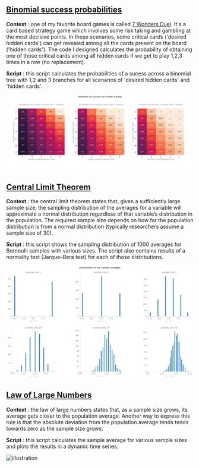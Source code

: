 ## [Binomial success probabilities](https://github.com/gabriellegall/Python_Portfolio/blob/main/Binomial-success-probabilities/binomial-success-probabilities.py)
**Context** : one of my favorite board games is called [7 Wonders Duel](https://board-games-galore.fandom.com/wiki/7_Wonders:_Duel). It's a card based strategy game which involves some risk taking and gambling at the most decisive points. In those scenarios, some critical cards ('desired hidden cards') can get revealed among all the cards present on the board ('hidden cards'). The code I designed calculates the probability of obtaining one of those critical cards among all hidden cards if we get to play 1,2,3 times in a row (no replacement). 

**Script** : this script calculates the probabilities of a sucess across a binomial tree with 1,2 and 3 branches for all scenarios of 'desired hidden cards' and 'hidden cards'.

![illustration](https://github.com/gabriellegall/Python_Portfolio/blob/main/images/image4.PNG)

## [Central Limit Theorem](https://github.com/gabriellegall/Python_Portfolio/blob/main/Central-limit-theorem/central_limit_theorem.py)

**Context** : the central limit theorem states that, given a sufficiently large sample size, the sampling distribution of the averages for a variable will approximate a normal distribution regardless of that variable’s distribution in the population. The required sample size depends on how far the population distribution is from a normal distribution (typically researchers assume a sample size of 30).

**Script** : this script shows the sampling distribution of 1000 averages for Bernoulli samples with various sizes. The script also contains results of a normality test (Jarque–Bera test) for each of those distributions.

![illustration](https://github.com/gabriellegall/Python_Portfolio/blob/main/images/image3.PNG)

## [Law of Large Numbers](https://github.com/gabriellegall/Python_Portfolio/blob/main/Law-of-large-numbers/law_of_large_numbers_animated.py)

**Context** : the law of large numbers states that, as a sample size grows, its average gets closer to the population average. Another way to express this rule is that the absolute deviation from the population average tends tends towards zero as the sample size grows.

**Script** : this script calculates the sample average for various sample sizes and plots the results in a dynamic time series.

![illustration](https://github.com/gabriellegall/Python_Portfolio/blob/main/images/image2.GIF)
